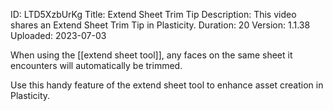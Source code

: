 ID: LTD5XzbUrKg
Title: Extend Sheet Trim Tip
Description: This video shares an Extend Sheet Trim Tip in Plasticity.
Duration: 20
Version: 1.1.38
Uploaded: 2023-07-03

When using the [[extend sheet tool]], any faces on the same sheet it encounters will automatically be trimmed.

Use this handy feature of the extend sheet tool to enhance asset creation in Plasticity.
